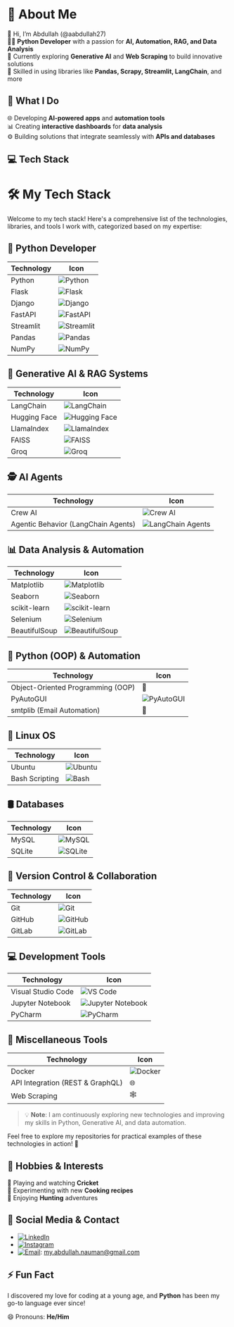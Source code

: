 # 🚀 About Me
👋 Hi, I’m Abdullah (@aabdullah27)  
👨‍💻 **Python Developer** with a passion for **AI, Automation, RAG, and Data Analysis**  
🤖 Currently exploring **Generative AI** and **Web Scraping** to build innovative solutions  
🐍 Skilled in using libraries like **Pandas, Scrapy, Streamlit, LangChain**, and more

## 💼 What I Do
🌐 Developing **AI-powered apps** and **automation tools**  
📊 Creating **interactive dashboards** for **data analysis**  
⚙️ Building solutions that integrate seamlessly with **APIs and databases**

## 💻 Tech Stack
# 🛠️ My Tech Stack

Welcome to my tech stack! Here's a comprehensive list of the technologies, libraries, and tools I work with, categorized based on my expertise:

## 🐍 Python Developer

| Technology | Icon |
|------------|------|
| Python | ![Python](https://user-images.githubusercontent.com/25181517/183423507-c056a6f9-1ba8-4312-a350-19bcbc5a8697.png) |
| Flask | ![Flask](https://user-images.githubusercontent.com/25181517/183423775-2276e25d-d43d-4e58-890b-edbc88e915f7.png) |
| Django | ![Django](https://github.com/marwin1991/profile-technology-icons/assets/62091613/9bf5650b-e534-4eae-8a26-8379d076f3b4) |
| FastAPI | ![FastAPI](https://user-images.githubusercontent.com/25181517/192108376-c675d39b-90f6-4073-bde6-5a9291644657.png) |
| Streamlit | ![Streamlit](https://user-images.githubusercontent.com/25181517/192108372-f71d70ac-7ae6-4c0d-8395-51d8870c2ef0.png) |
| Pandas | ![Pandas](https://user-images.githubusercontent.com/25181517/183914128-3fc88b4a-4ac1-40e6-9443-9a30182379b7.png) |
| NumPy | ![NumPy](https://user-images.githubusercontent.com/25181517/183899857-44bba3d2-c19b-4db6-aeb1-5d64ab70f4e6.png) |

## 🤖 Generative AI & RAG Systems

| Technology | Icon |
|------------|------|
| LangChain | ![LangChain](https://user-images.githubusercontent.com/25181517/192108374-8da61ba1-99ec-41d7-80b8-fb2f7c0a4948.png) |
| Hugging Face | ![Hugging Face](https://user-images.githubusercontent.com/25181517/183914628-4912b75e-b8cb-4e0c-9a0a-2b4d67a3f614.png) |
| LlamaIndex | ![LlamaIndex](https://user-images.githubusercontent.com/25181517/189716844-08327d1e-49d4-41fa-a196-1b0cb338da22.png) |
| FAISS | ![FAISS](https://user-images.githubusercontent.com/25181517/189716844-08327d1e-49d4-41fa-a196-1b0cb338da22.png) |
| Groq | ![Groq](https://user-images.githubusercontent.com/25181517/192108891-d86b6220-e232-423a-bf5f-90903e6887c3.png) |

## 🕵 AI Agents

| Technology | Icon |
|------------|------|
| Crew AI | ![Crew AI](https://user-images.githubusercontent.com/25181517/192108890-200809d1-439c-4e23-90d3-b090cf9a4eea.png) |
| Agentic Behavior (LangChain Agents) | ![LangChain Agents](https://user-images.githubusercontent.com/25181517/189716844-08327d1e-49d4-41fa-a196-1b0cb338da22.png) |

## 📊 Data Analysis & Automation

| Technology | Icon |
|------------|------|
| Matplotlib | ![Matplotlib](https://user-images.githubusercontent.com/25181517/192107858-fe19f043-c502-4009-8c47-476fc89718ad.png) |
| Seaborn | ![Seaborn](https://user-images.githubusercontent.com/25181517/183899857-44bba3d2-c19b-4db6-aeb1-5d64ab70f4e6.png) |
| scikit-learn | ![scikit-learn](https://user-images.githubusercontent.com/25181517/192109889-3b84a63e-fc0e-437a-85e2-7bfc0c5fd118.png) |
| Selenium | ![Selenium](https://user-images.githubusercontent.com/25181517/192107856-aa92c8b1-b615-47c3-9141-ed0d29a90239.png) |
| BeautifulSoup | ![BeautifulSoup](https://user-images.githubusercontent.com/25181517/183898674-75a4a1b1-f960-4ea9-abcb-637170a00a75.png) |

## 🧩 Python (OOP) & Automation

| Technology | Icon |
|------------|------|
| Object-Oriented Programming (OOP) | 🧩 |
| PyAutoGUI | ![PyAutoGUI](https://user-images.githubusercontent.com/25181517/192108891-d86b6220-e232-423a-bf5f-90903e6887c3.png) |
| smtplib (Email Automation) | 📧 |

## 🐧 Linux OS

| Technology | Icon |
|------------|------|
| Ubuntu | ![Ubuntu](https://user-images.githubusercontent.com/25181517/192108890-200809d1-439c-4e23-90d3-b090cf9a4eea.png) |
| Bash Scripting | ![Bash](https://user-images.githubusercontent.com/25181517/192108376-c675d39b-90f6-4073-bde6-5a9291644657.png) |

## 🛢️ Databases

| Technology | Icon |
|------------|------|
| MySQL | ![MySQL](https://github.com/marwin1991/profile-technology-icons/assets/76012086/b84f4d07-51ed-4d67-a98c-bd3f19a1e62b) |
| SQLite | ![SQLite](https://github.com/marwin1991/profile-technology-icons/assets/25181517/7fa0dc0c-7ad3-4e3e-8874-d01b40b83768) |

## 🔄 Version Control & Collaboration

| Technology | Icon |
|------------|------|
| Git | ![Git](https://user-images.githubusercontent.com/25181517/192108372-f71d70ac-7ae6-4c0d-8395-51d8870c2ef0.png) |
| GitHub | ![GitHub](https://user-images.githubusercontent.com/25181517/192108374-8da61ba1-99ec-41d7-80b8-fb2f7c0a4948.png) |
| GitLab | ![GitLab](https://user-images.githubusercontent.com/25181517/192108376-c675d39b-90f6-4073-bde6-5a9291644657.png) |

## 💻 Development Tools

| Technology | Icon |
|------------|------|
| Visual Studio Code | ![VS Code](https://user-images.githubusercontent.com/25181517/192108891-d86b6220-e232-423a-bf5f-90903e6887c3.png) |
| Jupyter Notebook | ![Jupyter Notebook](https://user-images.githubusercontent.com/25181517/183914128-3fc88b4a-4ac1-40e6-9443-9a30182379b7.png) |
| PyCharm | ![PyCharm](https://user-images.githubusercontent.com/25181517/192109889-3b84a63e-fc0e-437a-85e2-7bfc0c5fd118.png) |

## 🧰 Miscellaneous Tools

| Technology | Icon |
|------------|------|
| Docker | ![Docker](https://user-images.githubusercontent.com/25181517/183895762-3e847a5c-35e0-4d5f-ad82-2679b020a6c0.png) |
| API Integration (REST & GraphQL) | 🌐 |
| Web Scraping | 🕸️ |

> 💡 **Note**: I am continuously exploring new technologies and improving my skills in Python, Generative AI, and data automation.

Feel free to explore my repositories for practical examples of these technologies in action! 🎯

## 🎯 Hobbies & Interests
🏏 Playing and watching **Cricket**  
🍳 Experimenting with new **Cooking recipes**  
🏹 Enjoying **Hunting** adventures

## 📱 Social Media & Contact
- [![LinkedIn](https://img.icons8.com/color/48/000000/linkedin.png)](https://www.linkedin.com/in/aabdullah27)
- [![Instagram](https://img.icons8.com/fluency/48/000000/instagram-new.png)](https://www.instagram.com/aabdullah27)
- [![Email](https://img.icons8.com/color/48/000000/apple-mail.png)](mailto:my.abdullah.nauman@gmail.com): my.abdullah.nauman@gmail.com

## ⚡ Fun Fact
I discovered my love for coding at a young age, and **Python** has been my go-to language ever since!

😄 Pronouns: **He/Him**
